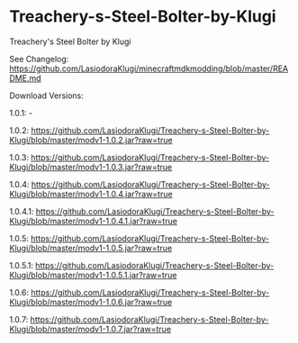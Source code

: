 # Treachery-s-Steel-Bolter-by-Klugi
Treachery's Steel Bolter by Klugi

See Changelog: https://github.com/LasiodoraKlugi/minecraftmdkmodding/blob/master/README.md


Download Versions:

1.0.1: -

1.0.2: https://github.com/LasiodoraKlugi/Treachery-s-Steel-Bolter-by-Klugi/blob/master/modv1-1.0.2.jar?raw=true

1.0.3: https://github.com/LasiodoraKlugi/Treachery-s-Steel-Bolter-by-Klugi/blob/master/modv1-1.0.3.jar?raw=true

1.0.4: https://github.com/LasiodoraKlugi/Treachery-s-Steel-Bolter-by-Klugi/blob/master/modv1-1.0.4.jar?raw=true

1.0.4.1: https://github.com/LasiodoraKlugi/Treachery-s-Steel-Bolter-by-Klugi/blob/master/modv1-1.0.4.1.jar?raw=true

1.0.5: https://github.com/LasiodoraKlugi/Treachery-s-Steel-Bolter-by-Klugi/blob/master/modv1-1.0.5.jar?raw=true

1.0.5.1: https://github.com/LasiodoraKlugi/Treachery-s-Steel-Bolter-by-Klugi/blob/master/modv1-1.0.5.1.jar?raw=true

1.0.6: https://github.com/LasiodoraKlugi/Treachery-s-Steel-Bolter-by-Klugi/blob/master/modv1-1.0.6.jar?raw=true

1.0.7: https://github.com/LasiodoraKlugi/Treachery-s-Steel-Bolter-by-Klugi/blob/master/modv1-1.0.7.jar?raw=true
